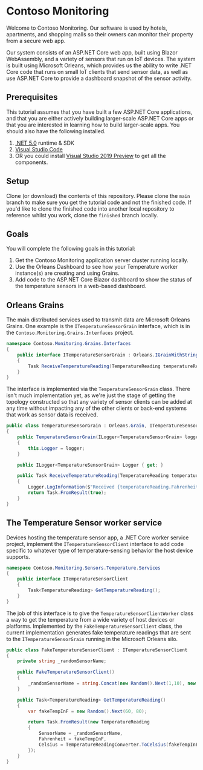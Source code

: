# Contoso Monitoring

Welcome to Contoso Monitoring. Our software is used by hotels, apartments, and shopping malls so their owners can monitor their property from a secure web app. 

Our system consists of an ASP.NET Core web app, built using Blazor WebAssembly, and a variety of sensors that run on IoT devices. The system is built using Microsoft Orleans, which provides us the ability to write .NET Core code that runs on small IoT clients that send sensor data, as well as use ASP.NET Core to provide a dashboard snapshot of the sensor activity.

## Prerequisites

This tutorial assumes that you have built a few ASP.NET Core applications, and that you are either actively building larger-scale ASP.NET Core apps or that you are interested in learning how to build larger-scale apps. You should also have the following installed.

1. [.NET 5.0](https://dotnet.microsoft.com/download/dotnet/5.0) runtime & SDK
2. [Visual Studio Code](https://code.visualstudio.com/)
3. OR you could install [Visual Studio 2019 Preview](https://visualstudio.microsoft.com/vs/preview/) to get all the components.

## Setup

Clone (or download) the contents of this repository. Please clone the `main` branch to make sure you get the tutorial code and not the finished code. If you'd like to clone the finished code into another local repository to reference whilst you work, clone the `finished` branch locally.

## Goals

You will complete the following goals in this tutorial:

1. Get the Contoso Monitoring application server cluster running locally.
2. Use the Orleans Dashboard to see how your Temperature worker instance(s) are creating and using Grains.
3. Add code to the ASP.NET Core Blazor dashboard to show the status of the temperature sensors in a web-based dashboard.

## Orleans Grains

The main distributed services used to transmit data are Microsoft Orleans Grains. One example is the `ITemperatureSensorGrain` interface, which is in the `Contoso.Monitoring.Grains.Interfaces` project.

```csharp
namespace Contoso.Monitoring.Grains.Interfaces
{
    public interface ITemperatureSensorGrain : Orleans.IGrainWithStringKey
    {
        Task ReceiveTemperatureReading(TemperatureReading temperatureReading);
    }
}
```

The interface is implemented via the `TemperatureSensorGrain` class. There isn't much implementation yet, as we're just the stage of getting the topology constructed so that any variety of sensor clients can be added at any time without impacting any of the other clients or back-end systems that work as sensor data is received.

```csharp
public class TemperatureSensorGrain : Orleans.Grain, ITemperatureSensorGrain
{
    public TemperatureSensorGrain(ILogger<TemperatureSensorGrain> logger)
    {
        this.Logger = logger;
    }

    public ILogger<TemperatureSensorGrain> Logger { get; }

    public Task ReceiveTemperatureReading(TemperatureReading temperatureReading)
    {
        Logger.LogInformation($"Received {temperatureReading.Fahrenheit} from client {temperatureReading.SensorName} at {DateTime.UtcNow}.");
        return Task.FromResult(true);
    }
}
```

## The Temperature Sensor worker service 

Devices hosting the temperature sensor app, a .NET Core worker service project, implement the `ITemperatureSensorClient` interface to add code specific to whatever type of temperature-sensing behavior the host device supports.

```csharp
namespace Contoso.Monitoring.Sensors.Temperature.Services
{
    public interface ITemperatureSensorClient
    {
        Task<TemperatureReading> GetTemperatureReading();
    }
}
```

The job of this interface is to give the `TemperatureSensorClientWorker` class a way to get the temperature from a wide variety of host devices or platforms. Implemented by the `FakeTemperatureSensorClient` class, the current implementation generates fake temperature readings that are sent to the `ITemperatureSensorGrain` running in the Microsoft Orleans silo.

```csharp
public class FakeTemperatureSensorClient : ITemperatureSensorClient
{
    private string _randomSensorName;

    public FakeTemperatureSensorClient()
    {
        _randomSensorName = string.Concat(new Random().Next(1,10), new Random().Next(1,50));
    }

    public Task<TemperatureReading> GetTemperatureReading()
    {
        var fakeTempInF = new Random().Next(60, 80); 

        return Task.FromResult(new TemperatureReading
        {
            SensorName = _randomSensorName,
            Fahrenheit = fakeTempInF,
            Celsius = TemperatureReadingConverter.ToCelsius(fakeTempInF)
        });
    }
}
```